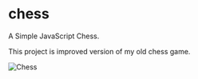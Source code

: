 # chess
A Simple JavaScript Chess. 

This project is improved version of my old chess game.

![Chess](chess.gif)